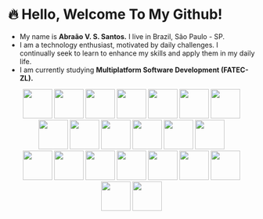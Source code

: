 # 🔥 Hello, Welcome To My Github!
- My name is __Abraão V. S. Santos.__ I live in Brazil, São Paulo - SP.
- I am a technology enthusiast, motivated by daily challenges. I continually seek to learn to enhance my skills and apply them in my daily life.
- I am currently studying __Multiplatform Software Development (FATEC-ZL).__
<div align="center">
  <img width="60" src="https://cdn.jsdelivr.net/gh/devicons/devicon@latest/icons/python/python-original-wordmark.svg" />
  <img width="60" src="https://cdn.jsdelivr.net/gh/devicons/devicon@latest/icons/flask/flask-original-wordmark.svg" />
  <img width="60" src="https://cdn.jsdelivr.net/gh/devicons/devicon@latest/icons/sqlalchemy/sqlalchemy-original.svg" />
  <img width="60" src="https://cdn.jsdelivr.net/gh/devicons/devicon@latest/icons/java/java-original-wordmark.svg" />
  <img width="60" src="https://cdn.jsdelivr.net/gh/devicons/devicon@latest/icons/spring/spring-original-wordmark.svg" />
  <img width="60" src="https://cdn.jsdelivr.net/gh/devicons/devicon@latest/icons/typescript/typescript-original.svg" />
  <img width="60" src="https://cdn.jsdelivr.net/gh/devicons/devicon@latest/icons/javascript/javascript-original.svg" />
  <img width="60" src="https://cdn.jsdelivr.net/gh/devicons/devicon@latest/icons/html5/html5-original-wordmark.svg" />
  <img width="60" src="https://cdn.jsdelivr.net/gh/devicons/devicon@latest/icons/css3/css3-original-wordmark.svg" />
  <img width="60" src="https://cdn.jsdelivr.net/gh/devicons/devicon@latest/icons/tailwindcss/tailwindcss-original.svg" />
  <img width="60" src="https://cdn.jsdelivr.net/gh/devicons/devicon@latest/icons/angular/angular-original.svg" />
  <img width="60" src="https://cdn.jsdelivr.net/gh/devicons/devicon@latest/icons/docker/docker-original-wordmark.svg" />   
  <img width="60" src="https://cdn.jsdelivr.net/gh/devicons/devicon@latest/icons/git/git-original-wordmark.svg" /> 
</div>
<div align="center">
  <img width="60" src="https://cdn.jsdelivr.net/gh/devicons/devicon@latest/icons/linux/linux-original.svg" />
  <img width="60" src="https://cdn.jsdelivr.net/gh/devicons/devicon@latest/icons/bash/bash-original.svg" />
  <img width="60" src="https://cdn.jsdelivr.net/gh/devicons/devicon@latest/icons/amazonwebservices/amazonwebservices-original-wordmark.svg" />
  <img width="60" src="https://cdn.jsdelivr.net/gh/devicons/devicon@latest/icons/microsoftsqlserver/microsoftsqlserver-original-wordmark.svg" />
  <img width="60" src="https://cdn.jsdelivr.net/gh/devicons/devicon@latest/icons/mysql/mysql-original-wordmark.svg" />
  <img width="60" src="https://cdn.jsdelivr.net/gh/devicons/devicon@latest/icons/sqlite/sqlite-original-wordmark.svg" />
  <img width="60" src="https://cdn.jsdelivr.net/gh/devicons/devicon@latest/icons/pycharm/pycharm-original.svg" />
  <img width="60" src="https://cdn.jsdelivr.net/gh/devicons/devicon@latest/icons/intellij/intellij-original.svg" />   
  <img width="60" src="https://cdn.jsdelivr.net/gh/devicons/devicon@latest/icons/vscode/vscode-original-wordmark.svg" />     
</div>
